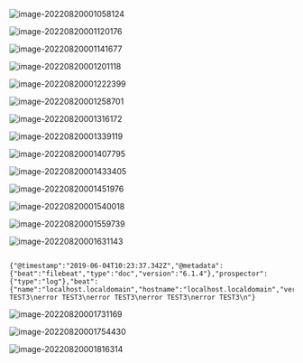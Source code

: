 ![image-20220820001058124](MarkDownImages/filebeat%20%E5%90%88%E5%B9%B6%E5%A4%9A%E8%A1%8C%E6%97%A5%E5%BF%97%E7%9A%84%E9%97%AE%E9%A2%98.assets/image-20220820001058124.png)

![image-20220820001120176](MarkDownImages/filebeat%20%E5%90%88%E5%B9%B6%E5%A4%9A%E8%A1%8C%E6%97%A5%E5%BF%97%E7%9A%84%E9%97%AE%E9%A2%98.assets/image-20220820001120176.png)

![image-20220820001141677](MarkDownImages/filebeat%20%E5%90%88%E5%B9%B6%E5%A4%9A%E8%A1%8C%E6%97%A5%E5%BF%97%E7%9A%84%E9%97%AE%E9%A2%98.assets/image-20220820001141677.png)

![image-20220820001201118](MarkDownImages/filebeat%20%E5%90%88%E5%B9%B6%E5%A4%9A%E8%A1%8C%E6%97%A5%E5%BF%97%E7%9A%84%E9%97%AE%E9%A2%98.assets/image-20220820001201118.png)

![image-20220820001222399](MarkDownImages/filebeat%20%E5%90%88%E5%B9%B6%E5%A4%9A%E8%A1%8C%E6%97%A5%E5%BF%97%E7%9A%84%E9%97%AE%E9%A2%98.assets/image-20220820001222399.png)

![image-20220820001258701](MarkDownImages/filebeat%20%E5%90%88%E5%B9%B6%E5%A4%9A%E8%A1%8C%E6%97%A5%E5%BF%97%E7%9A%84%E9%97%AE%E9%A2%98.assets/image-20220820001258701.png)

![image-20220820001316172](MarkDownImages/filebeat%20%E5%90%88%E5%B9%B6%E5%A4%9A%E8%A1%8C%E6%97%A5%E5%BF%97%E7%9A%84%E9%97%AE%E9%A2%98.assets/image-20220820001316172-16609255966951.png)

![image-20220820001339119](MarkDownImages/filebeat%20%E5%90%88%E5%B9%B6%E5%A4%9A%E8%A1%8C%E6%97%A5%E5%BF%97%E7%9A%84%E9%97%AE%E9%A2%98.assets/image-20220820001339119-16609256196232.png)

![image-20220820001407795](MarkDownImages/filebeat%20%E5%90%88%E5%B9%B6%E5%A4%9A%E8%A1%8C%E6%97%A5%E5%BF%97%E7%9A%84%E9%97%AE%E9%A2%98.assets/image-20220820001407795-16609256482663.png)

![image-20220820001433405](MarkDownImages/filebeat%20%E5%90%88%E5%B9%B6%E5%A4%9A%E8%A1%8C%E6%97%A5%E5%BF%97%E7%9A%84%E9%97%AE%E9%A2%98.assets/image-20220820001433405.png)

![image-20220820001451976](MarkDownImages/filebeat%20%E5%90%88%E5%B9%B6%E5%A4%9A%E8%A1%8C%E6%97%A5%E5%BF%97%E7%9A%84%E9%97%AE%E9%A2%98.assets/image-20220820001451976.png)

![image-20220820001540018](MarkDownImages/filebeat%20%E5%90%88%E5%B9%B6%E5%A4%9A%E8%A1%8C%E6%97%A5%E5%BF%97%E7%9A%84%E9%97%AE%E9%A2%98.assets/image-20220820001540018.png)

![image-20220820001559739](MarkDownImages/filebeat%20%E5%90%88%E5%B9%B6%E5%A4%9A%E8%A1%8C%E6%97%A5%E5%BF%97%E7%9A%84%E9%97%AE%E9%A2%98.assets/image-20220820001559739.png)

![image-20220820001631143](MarkDownImages/filebeat%20%E5%90%88%E5%B9%B6%E5%A4%9A%E8%A1%8C%E6%97%A5%E5%BF%97%E7%9A%84%E9%97%AE%E9%A2%98.assets/image-20220820001631143.png)

```

{"@timestamp":"2019-06-04T10:23:37.342Z","@metadata":{"beat":"filebeat","type":"doc","version":"6.1.4"},"prospector":{"type":"log"},"beat":{"name":"localhost.localdomain","hostname":"localhost.localdomain","version":"6.1.4"},"source":"/var/log/i.log","offset":112,"message":"error TEST3\nerror TEST3\nerror TEST3\nerror TEST3\nerror TEST3\n"}

```

![image-20220820001731169](MarkDownImages/filebeat%20%E5%90%88%E5%B9%B6%E5%A4%9A%E8%A1%8C%E6%97%A5%E5%BF%97%E7%9A%84%E9%97%AE%E9%A2%98.assets/image-20220820001731169.png)

![image-20220820001754430](MarkDownImages/filebeat%20%E5%90%88%E5%B9%B6%E5%A4%9A%E8%A1%8C%E6%97%A5%E5%BF%97%E7%9A%84%E9%97%AE%E9%A2%98.assets/image-20220820001754430.png)

![image-20220820001816314](MarkDownImages/filebeat%20%E5%90%88%E5%B9%B6%E5%A4%9A%E8%A1%8C%E6%97%A5%E5%BF%97%E7%9A%84%E9%97%AE%E9%A2%98.assets/image-20220820001816314.png)


